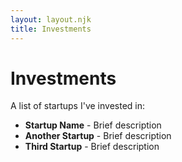 ```yaml
---
layout: layout.njk
title: Investments
---
```


# Investments

A list of startups I've invested in:

- **Startup Name** - Brief description
- **Another Startup** - Brief description
- **Third Startup** - Brief description